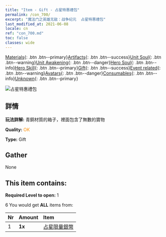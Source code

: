 ```yaml
---
title: "Item - Gift - 占星特惠禮包"
permalink: /con_700/
excerpt: "魔法门之英雄无敌：战争纪元  占星特惠禮包"
last_modified_at: 2021-06-08
locale: cn
ref: "con_700.md"
toc: false
classes: wide
---
```

 [Materials](/ItemsCN/){: .btn .btn--primary}[Artifacts](/ItemsCN/Artifacts/){: .btn .btn--success}[Unit Soul](/ItemsCN/UnitSoul/){: .btn .btn--warning}[Unit Awakening](/ItemsCN/UnitAwakening/){: .btn .btn--danger}[Hero Soul](/ItemsCN/HeroSoul/){: .btn .btn--info}[Hero Skill](/ItemsCN/HeroSkill/){: .btn .btn--primary}[Gift](/ItemsCN/Gift/){: .btn .btn--success}[Event related](/ItemsCN/Events/){: .btn .btn--warning}[Avatars](/ItemsCN/Avatars/){: .btn .btn--danger}[Consumables](/ItemsCN/Consumables/){: .btn .btn--info}[Unknown](/ItemsCN/Unknown/){: .btn .btn--primary}

 ![占星特惠禮包](/images/t/i_3018.png)

## 詳情
 **玩法詳解:** 青銅材質的箱子，裡面包含了無數的寶物

 **Quality:** <span style="color: #FF8C00">OK</span>

 **Type:** Gift

## Gather

  None

## This item contains:

 **Required Level to open:** 1

 6 You would get **ALL** items  from:

  | Nr | Amount |     Item    |
  |:---|:-------|:------------|
  | 1 |  **1x** | [占星限量銀幣](/cn/Items/con_969/) |  | 
